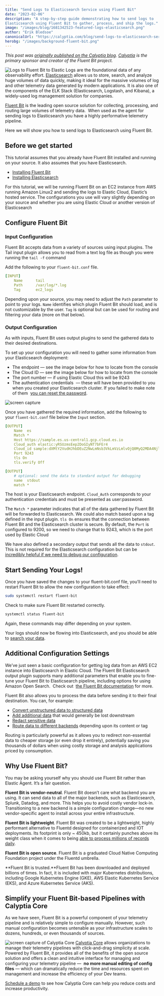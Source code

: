 ```yaml
---
title: "Send Logs to Elasticsearch Service using Fluent Bit"
date: "2023-02-06"
description: "A step-by-step guide demonstrating how to send logs to
Elasticsearch using Fluent Bit to gather, process, and ship the logs."
image: "/images/blog/1681342523-featured-logs-elasticsearch.png"
author: "Erik Bledsoe"
canonicalUrl: "https://calyptia.com/blog/send-logs-to-elasticsearch-service-using-fluent-bit"
herobg: "/images/background-fluent-bit.png"
---
```

*This post was [originally published on the Calyptia blog](https://calyptia.com/blog/send-logs-to-elasticsearch-service-using-fluent-bit). 
[Calyptia](https://calyptia.com) is the primary sponsor and creator of the Fluent Bit project.*

![Logs to Fluent Bit to Elastic](/images/blog/1681342741-logs-elasticsearch.png)
Logs are the foundational data of any observability effort. [Elasticsearch](https://www.elastic.co/) allows us to store, search, and analyze huge volumes of data quickly, making it ideal for the massive volumes of log and other telemetry data generated by modern applications. It is also one of the components of the ELK Stack (Elasticsearch, Logstash, and Kibana), a widely-used log management solution for companies.

[Fluent Bit](https://fluentbit.io/) is the leading open source solution for collecting, 
processing, and routing large volumes of telemetry data.  When used as the agent for 
sending logs to Elasticsearch you have a highly performative telemetry pipeline.

Here we will show you how to send logs to Elasticsearch using Fluent Bit.

## Before we get started

This tutorial assumes that you already have Fluent Bit installed and running on
your source. It also assumes that you have Elasticsearch.

* [Installing Fluent Bit](https://docs.fluentbit.io/manual/installation/getting-started-with-fluent-bit)
* [Installing Elasticsearch](https://www.elastic.co/guide/en/elasticsearch/reference/current/install-elasticsearch.html)

For this tutorial, we will be running Fluent Bit on an EC2 instance from AWS
running Amazon Linux2 and sending the logs to Elastic Cloud, Elastic’s hosted
service. The configurations you use will vary slightly depending on your source
and whether you are using Elastic Cloud or another version of Elasticsearch

## Configure Fluent Bit

### Input Configuration

Fluent Bit accepts data from a variety of sources using input plugins. The Tail
input plugin allows you to read from a text log file as though you were running
the `tail -f` command

Add the following to your `fluent-bit.conf` file.


```yaml
[INPUT]
    Name      tail
    Path      /var/log/*.log
    Tag       ec2_logs
```
Depending upon your source, you may need to adjust the `Path` parameter to point
to your logs. `Name` identifies which plugin Fluent Bit should load, and is not
customizable by the user. `Tag` is optional but can be used for routing and
filtering your data (more on that below).

### Output Configuration

As with inputs, Fluent Bit uses output plugins to send the gathered data to
their desired destinations.

To set up your configuration you will need to gather some information from your
Elasticsearch deployment:

* The endpoint — see the image below for how to locate from the console
* The Cloud ID — see the image below for how to locate from the console
* The port number — if using Elastic Cloud this will be 9243
* The authentication credentials  — these will have been provided to you when you created 
your Elasticsearch cluster. If you failed to make note of them 
[you can reset the password](https://www.elastic.co/guide/en/cloud/current/ec-password-reset.html).

![screen capture](/images/blog/1694612760-screenshot-logs-elasticsearch.png)

Once you have gathered the required information, add the following to your `fluent-bit.conf` file below the `Input` section.


```yaml
[OUTPUT]
    Name  es
    Match *
    Host https://sample.es.us-central1.gcp.cloud.es.io
    Cloud_auth elastic:yRSUzmsEep2DoGIyNT7bFEr4
    Cloud_id sample:dXMtY2VudHJhbDEuZ2NwLmNsb3VkLmVzLmlvOjQ0MyQ2MDA4NjljMjA4M2M0ZWM2YWY2MDQ5OWE5Y2Y3Y2I0NCQxZTAyMzcxYzAwODg0NDJjYWI0NzIzNDA2YzYzM2ZkYw==
    Port 9243
    tls On
    tls.verify Off

[OUTPUT]
    # optional: send the data to standard output for debugging
    name  stdout
    match *
```

The host is your Elasticsearch endpoint. `Cloud_Auth` corresponds to your
authentication credentials and must be presented as user:password.

The `Match *` parameter indicates that all of the data gathered by Fluent Bit
will be forwarded to Elasticsearch. We could also match based upon a tag defined
in the input plugin. `tls On` ensures that the connection between Fluent Bit and
the Elasticsearch cluster is secure. By default, the `Port` is configured to
9200, so we need to change that to 9243, which is the port used by Elastic Cloud

We have also defined a secondary output that sends all the data to `stdout`. 
This is not required for the Elasticsearch configuration but can be 
[incredibly helpful if we need to debug our configuration](https://calyptia.com/blog/fluent-bit-tips-tricks).

## Start Sending Your Logs!

Once you have saved the changes to your fluent-bit.conf file, you’ll need to
restart Fluent Bit to allow the new configuration to take effect:


```bash
sudo systemctl restart fluent-bit
```

Check to make sure Fluent Bit restarted correctly.


```bash
systemctl status fluent-bit
```
Again, these commands may differ depending on your system.

Your logs should now be flowing into Elasticsearch, and you should be able to [search your data](https://www.elastic.co/guide/en/elasticsearch/reference/current/search-your-data.html).

## Additional Configuration Settings

We’ve just seen a basic configuration for getting log data from an AWS EC2 instance into 
Elasticsearch in Elastic Cloud. The Fluent Bit Elasticsearch output plugin supports many 
additional parameters that enable you to fine-tune your Fluent Bit to Elasticsearch 
pipeline, including options for using Amazon Open Search.  Check out 
[the Fluent Bit documentation](https://docs.fluentbit.io/manual/pipeline/outputs/elasticsearch) for more.

Fluent Bit also allows you to process the data before sending it to their final
destination. You can, for example:

* [Convert unstructured data to structured data](https://docs.fluentbit.io/manual/concepts/data-pipeline/parser)
* [Add additional data](https://docs.fluentbit.io/manual/pipeline/filters/modify) that would generally be lost downstream
* [Redact sensitive data](https://docs.fluentbit.io/manual/pipeline/filters/nightfall)
* [Route data to different backends](https://docs.fluentbit.io/manual/concepts/data-pipeline/router) depending upon its content or tag

Routing is particularly powerful as it allows you to redirect non-essential data
to cheaper storage (or even drop it entirely), potentially saving you thousands
of dollars when using costly storage and analysis applications priced by
consumption.

## Why Use Fluent Bit?

You may be asking yourself why you should use Fluent Bit rather than Elastic
Agent. It’s a fair question.

**Fluent Bit is vendor-neutral**. Fluent Bit doesn’t care what backend you are
using. It can send data to all of the major backends, such as Elasticsearch,
Splunk, Datadog, and more. This helps you to avoid costly vendor lock-in.
Transitioning to a new backend is a simple configuration change—no new
vendor-specific agent to install across your entire infrastructure.

**Fluent Bit is lightweight**. Fluent Bit was created to be a lightweight, highly 
performant alternative to Fluentd designed for containerized and IOT deployments. 
Its footprint is only ~ 450kb, but it certainly punches above its weight class when it 
comes to being [able to process millions of records daily](https://calyptia.com/blog/benchmarking-fluent-bit).

**Fluent Bit is open source**. Fluent Bit is a graduated Cloud Native Computing
Foundation project under the Fluentd umbrella.

**Fluent Bit is trusted.**Fluent Bit has been downloaded and deployed billions
of times. In fact, it is included with major Kubernetes distributions, including
Google Kubernetes Engine (GKE), AWS Elastic Kubernetes Service (EKS), and Azure
Kubernetes Service (AKS).

## Simplify your Fluent Bit-based Pipelines with Calyptia Core

As we have seen, Fluent Bit is a powerful component of your telemetry pipeline
and is relatively simple to configure manually. However, such manual
configuration becomes untenable as your infrastructure scales to dozens,
hundreds, or even thousands of sources.

![screen capture of Calyptia Core](/images/blog/1681342968-screenshots-logs-elasticsearch-2.png)
[Calyptia Core](https://calyptia.com/products/calyptia-core) allows organizations to 
manage their telemetry pipelines with click-and-drag simplicity at scale. Powered by 
Fluent Bit, it provides all of the benefits of the open source solution and offers a 
clean and intuitive interface for managing and configuring your telemetry pipeline — 
**no more manual editing of config files** — which can dramatically reduce the time and 
resources spent on management and increase the efficiency of your Dev teams.

[Schedule a demo](https://info.calyptia.com/demo-request) to see how Calyptia Core 
can help you reduce costs and increase productivity.
